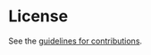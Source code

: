 # License

See the
[guidelines for contributions](https://github.com/martinthomson/sdp-uks/blob/master/CONTRIBUTING.md).
